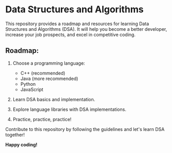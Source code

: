 # Data Structures and Algorithms

This repository provides a roadmap and resources for learning Data Structures and Algorithms (DSA). It will help you become a better developer, increase your job prospects, and excel in competitive coding.

## Roadmap:

1. Choose a programming language:
   - C++ (recommended)
   - Java (more recommended)
   - Python
   - JavaScript

2. Learn DSA basics and implementation.

3. Explore language libraries with DSA implementations.

4. Practice, practice, practice!

Contribute to this repository by following the guidelines and let's learn DSA together!

**Happy coding!**
